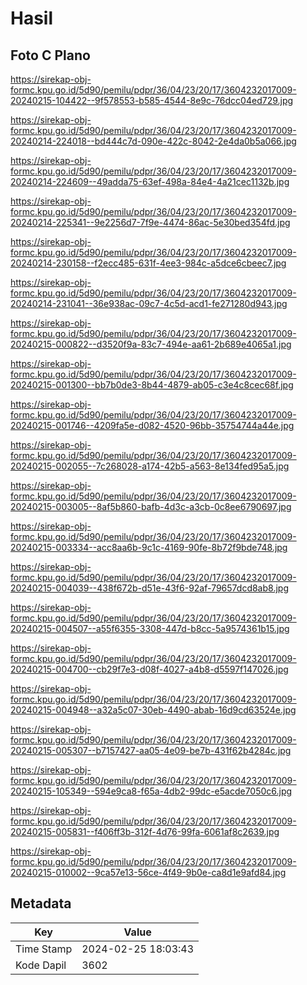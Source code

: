 # Hasil

## Foto C Plano

https://sirekap-obj-formc.kpu.go.id/5d90/pemilu/pdpr/36/04/23/20/17/3604232017009-20240215-104422--9f578553-b585-4544-8e9c-76dcc04ed729.jpg

https://sirekap-obj-formc.kpu.go.id/5d90/pemilu/pdpr/36/04/23/20/17/3604232017009-20240214-224018--bd444c7d-090e-422c-8042-2e4da0b5a066.jpg

https://sirekap-obj-formc.kpu.go.id/5d90/pemilu/pdpr/36/04/23/20/17/3604232017009-20240214-224609--49adda75-63ef-498a-84e4-4a21cec1132b.jpg

https://sirekap-obj-formc.kpu.go.id/5d90/pemilu/pdpr/36/04/23/20/17/3604232017009-20240214-225341--9e2256d7-7f9e-4474-86ac-5e30bed354fd.jpg

https://sirekap-obj-formc.kpu.go.id/5d90/pemilu/pdpr/36/04/23/20/17/3604232017009-20240214-230158--f2ecc485-631f-4ee3-984c-a5dce6cbeec7.jpg

https://sirekap-obj-formc.kpu.go.id/5d90/pemilu/pdpr/36/04/23/20/17/3604232017009-20240214-231041--36e938ac-09c7-4c5d-acd1-fe271280d943.jpg

https://sirekap-obj-formc.kpu.go.id/5d90/pemilu/pdpr/36/04/23/20/17/3604232017009-20240215-000822--d3520f9a-83c7-494e-aa61-2b689e4065a1.jpg

https://sirekap-obj-formc.kpu.go.id/5d90/pemilu/pdpr/36/04/23/20/17/3604232017009-20240215-001300--bb7b0de3-8b44-4879-ab05-c3e4c8cec68f.jpg

https://sirekap-obj-formc.kpu.go.id/5d90/pemilu/pdpr/36/04/23/20/17/3604232017009-20240215-001746--4209fa5e-d082-4520-96bb-35754744a44e.jpg

https://sirekap-obj-formc.kpu.go.id/5d90/pemilu/pdpr/36/04/23/20/17/3604232017009-20240215-002055--7c268028-a174-42b5-a563-8e134fed95a5.jpg

https://sirekap-obj-formc.kpu.go.id/5d90/pemilu/pdpr/36/04/23/20/17/3604232017009-20240215-003005--8af5b860-bafb-4d3c-a3cb-0c8ee6790697.jpg

https://sirekap-obj-formc.kpu.go.id/5d90/pemilu/pdpr/36/04/23/20/17/3604232017009-20240215-003334--acc8aa6b-9c1c-4169-90fe-8b72f9bde748.jpg

https://sirekap-obj-formc.kpu.go.id/5d90/pemilu/pdpr/36/04/23/20/17/3604232017009-20240215-004039--438f672b-d51e-43f6-92af-79657dcd8ab8.jpg

https://sirekap-obj-formc.kpu.go.id/5d90/pemilu/pdpr/36/04/23/20/17/3604232017009-20240215-004507--a55f6355-3308-447d-b8cc-5a9574361b15.jpg

https://sirekap-obj-formc.kpu.go.id/5d90/pemilu/pdpr/36/04/23/20/17/3604232017009-20240215-004700--cb29f7e3-d08f-4027-a4b8-d5597f147026.jpg

https://sirekap-obj-formc.kpu.go.id/5d90/pemilu/pdpr/36/04/23/20/17/3604232017009-20240215-004948--a32a5c07-30eb-4490-abab-16d9cd63524e.jpg

https://sirekap-obj-formc.kpu.go.id/5d90/pemilu/pdpr/36/04/23/20/17/3604232017009-20240215-005307--b7157427-aa05-4e09-be7b-431f62b4284c.jpg

https://sirekap-obj-formc.kpu.go.id/5d90/pemilu/pdpr/36/04/23/20/17/3604232017009-20240215-105349--594e9ca8-f65a-4db2-99dc-e5acde7050c6.jpg

https://sirekap-obj-formc.kpu.go.id/5d90/pemilu/pdpr/36/04/23/20/17/3604232017009-20240215-005831--f406ff3b-312f-4d76-99fa-6061af8c2639.jpg

https://sirekap-obj-formc.kpu.go.id/5d90/pemilu/pdpr/36/04/23/20/17/3604232017009-20240215-010002--9ca57e13-56ce-4f49-9b0e-ca8d1e9afd84.jpg


## Metadata

| Key        | Value               |
| ---------- | ------------------- |
| Time Stamp | 2024-02-25 18:03:43 |
| Kode Dapil | 3602                |



